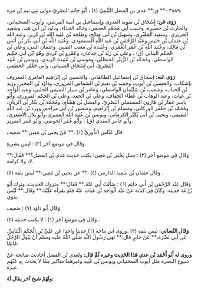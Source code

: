 ٣٨٨٩ -** ق:** عدي بن الفضل التَّيْمِيّ (٤) ، أَبُو حاتم البَصْرِيّ،مولى بَنِي تيم بْن مرة.

**رَوَى عَن:** إِسْحَاق بْن سويد العدوي وإسماعيل بن أمية القرشي، وأيوب السختياني، والحارث بْن حصيرة، وحبيب أَبِي مُحَمَّد العجمي، وخالد الحذاء، وداود بْن أبي هند، وسَعِيد الجريري، وسَعِيد الْمَقْبُرِي، وسهيل بْن أَبي صَالِح، وطلحة بْن عُبَيد الله بْن كريز، وعبد الله بْن عثمان بْن خثيم، وعَبْد الرَّحْمَنِ بْن عَبد اللَّهِ المسعودي، وعُبَيد اللَّه بْن أَبي بكر بْن أَنَس بْن مَالِك، وعُبَيد اللَّه بْن عُمَر العُمَري، وعُبَيدة بْن معتب الضبي، وعثمان البتي، وعلي بْن الحكم البناني (ق) ، وعلي بْن زَيْد بْن جدعان، وعَمْرو بْن كردي وهُوَ ابْن أَبي حَكِيم الواسطي، ومُحَمَّد بْن الزُّبَيْر الحنظلي، وموسى بْن عُبَيدة الربذي، ويونس بْن عُبَيد البَصْرِيّ، أبي إِسْحَاق الشيباني، وأبي جَعْفَر الخطمي.

**رَوَى عَنه:** إسحاق بْن إِسماعيل الطالقاني، والحسين بْن إِبْرَاهِيم العامري المعروف بإشكاب، والحسين بْن أيوب، وحميد بْن نعيم بْن الشماس المروزي، ودَاوُد بْن المحبر، وزيد بْن الحباب، وشعيب بْن سُلَيْمان الواسطي، وعامر بْن سيار التميمي الحلبي، وعبد الْوَاحِد بْن غياث، وعبد الوهاب بْن عَطَاء الخفاف، وعلي بْن الجعد، وعلي بْن الحكم المروزي، وأَبُو ياسر عمار بْن هَارُون المستملي البَصْرِيّ، والفضل بْن هِشَام، ومُحَمَّد بْن بكار بْن الريان، ومُحَمَّد بْن جَعْفَر الوركاني، ومسلم بْن إِبْرَاهِيم، ومنصور بْن أَبي مزاحم، وورد بْن عَبد اللَّهِ التميمي، ويحيى بْن أَبي بُكَيْر الكرماني، ويونس بْن عُبَيد الله العميري،وأَبُو بلال الأشعري، وأَبُو عامر العقدي (ق) ، وأَبُو عُمَر الحوضي، وأَبُو عُمَر الضرير.

قال عَبَّاس الدُّورِيُّ (١) ،** عَنْ يحيى بْن مَعِين:** ضعيف.

وَقَال في موضع آخر (٢) : ليس بشيءٍ.

وَقَال فِي موضع آخر (٣) : سئل يَحْيَى بْن مَعِين: يكتب حَدِيث عدي بْن الفضل؟** فَقَالَ:** لا، ولا كرامة.

وَقَال عثمان بْن سَعِيد الدارمي (٤) ،** عَن يحيى بْن مَعِين:** ليس بثقة (٥) .

وَقَال عَبْد الرَّحْمَنِ بْن أَبي حَاتِم (٦) : سَأَلتُ أَبِي عَنْهُ،** فَقَالَ:** متروك الحَدِيث، وترك أَبُو زُرْعَة حَدِيثه، وكَانَ فِي كتابه عَنْ عَبْد الْوَاحِد بْن غياث عَنْهُ فلم يقرأه عَلَيْنَا،** وَقَال:** لَيْسَ بقوي.

وَقَال أَبُو دَاوُد (٧) : ضعيف.

وَقَال فِي موضع آخر (١) : لا يكتب حديثه (٢) .

**وَقَال النَّسَائي:** ليس بثقة (٣) .وروى ابن ماجه (١) حديثا واحدا عَن عَلِيِّ بْنِ الْحَكَمِ الْبُنَانِيِّ، عَن أَبِي نَضْرَةَ،** عَنْ جَابِرٍ قال:** نَهَى رَسُولُ اللَّهِ صَلَّى اللَّهُ عليه وسلم أَنْ يَبُولَ الرَّجُلُ قَائِمًا.

**وروى له أَبُو أَحْمَد بْن عدي هَذَا الحَدِيث وغيره ثُمَّ قال:** ولعدي بْن الفضل أحاديث صالحة عَنْ شيوخ البصرة مثل أيوب السختياني ويونس بْن عُبَيد وغيرهما مناكير مِمَّا لا يحدث بِهِ عَنْهُم غيره.

**ولَهُمْ شيخ آخر يقال لَهُ:**